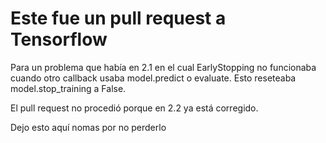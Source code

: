 # Este fue un pull request a Tensorflow

Para un problema que había en 2.1 en el cual EarlyStopping no funcionaba cuando otro callback usaba model.predict o evaluate. Esto reseteaba model.stop_training a False.

El pull request no procedió porque en 2.2 ya está corregido.

Dejo esto aquí nomas por no perderlo
